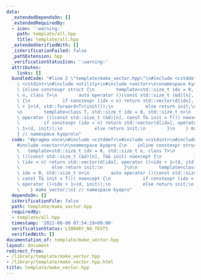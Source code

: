```yaml
---
data:
  _extendedDependsOn: []
  _extendedRequiredBy:
  - icon: ':warning:'
    path: template/all.hpp
    title: template/all.hpp
  _extendedVerifiedWith: []
  _isVerificationFailed: false
  _pathExtension: hpp
  _verificationStatusIcon: ':warning:'
  attributes:
    links: []
  bundledCode: "#line 2 \"template/make_vector.hpp\"\n#include <cstddef>\n#include\
    \ <cstdint>\n#include <utility>\n#include <vector>\n\nnamespace kyopro {\n   \
    \ inline constexpr struct {\n        template<std::size_t idx = 0, std::size_t\
    \ n, class T>\n        auto operator ()(const std::size_t (&d)[n], T&& init) noexcept\
    \ {\n            if constexpr (idx < n) return std::vector(d[idx], operator ()<idx\
    \ + 1>(d, std::forward<T>(init)));\n            else return init;\n        }\n\
    \n        template<class T, std::size_t idx = 0, std::size_t n>\n        auto\
    \ operator ()(const std::size_t (&d)[n], const T& init = T()) noexcept {\n   \
    \         if constexpr (idx < n) return std::vector(d[idx], operator ()<idx +\
    \ 1>(d, init));\n            else return init;\n        }\n    } make_vector;\n\
    } // namespace kyopro\n"
  code: "#pragma once\n#include <cstddef>\n#include <cstdint>\n#include <utility>\n\
    #include <vector>\n\nnamespace kyopro {\n    inline constexpr struct {\n     \
    \   template<std::size_t idx = 0, std::size_t n, class T>\n        auto operator\
    \ ()(const std::size_t (&d)[n], T&& init) noexcept {\n            if constexpr\
    \ (idx < n) return std::vector(d[idx], operator ()<idx + 1>(d, std::forward<T>(init)));\n\
    \            else return init;\n        }\n\n        template<class T, std::size_t\
    \ idx = 0, std::size_t n>\n        auto operator ()(const std::size_t (&d)[n],\
    \ const T& init = T()) noexcept {\n            if constexpr (idx < n) return std::vector(d[idx],\
    \ operator ()<idx + 1>(d, init));\n            else return init;\n        }\n\
    \    } make_vector;\n} // namespace kyopro"
  dependsOn: []
  isVerificationFile: false
  path: template/make_vector.hpp
  requiredBy:
  - template/all.hpp
  timestamp: '2022-08-08 07:54:18+09:00'
  verificationStatus: LIBRARY_NO_TESTS
  verifiedWith: []
documentation_of: template/make_vector.hpp
layout: document
redirect_from:
- /library/template/make_vector.hpp
- /library/template/make_vector.hpp.html
title: template/make_vector.hpp
---
```

